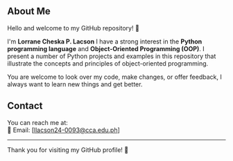 ## About Me
Hello and welcome to my GitHub repository! 👋

I'm **Lorrane Cheska P. Lacson**
I have a strong interest in the **Python programming language** and **Object-Oriented Programming (OOP)**. 
I present a number of Python projects and examples in this repository that illustrate the concepts and principles of object-oriented programming.

You are welcome to look over my code, make changes, or offer feedback, I always want to learn new things and get better.

## Contact
You can reach me at:  
📧 Email: [llacson24-0093@cca.edu.ph]  

---

Thank you for visiting my GitHub profile! 🚀

